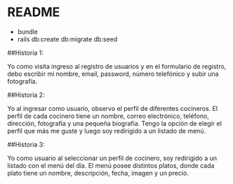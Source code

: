 # README

- bundle
- rails db:create db:migrate db:seed

##Historia 1:

Yo como visita ingreso al registro de usuarios y en el formulario de registro, debo escribir mi nombre, email, password, número telefónico y subir una fotografía.

##Historia 2:

Yo al ingresar como usuario, observo el perfil de diferentes cocineros. El perfil de cada cocinero tiene un nombre, correo electrónico, teléfono, dirección, fotografía y una pequeña biografía. Tengo la opción de elegir el perfil que más me guste y luego soy redirigido a un listado de menú.

##Historia 3:

Yo como usuario al seleccionar un perfil de cocinero, soy redirigido a un listado con el menú del día. El menú posee distintos platos, donde cada plato tiene un nombre, descripción, fecha, imagen y un precio.
